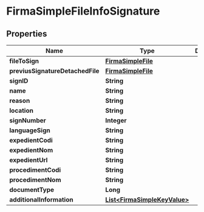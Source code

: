

# FirmaSimpleFileInfoSignature


## Properties

| Name | Type | Description | Notes |
|------------ | ------------- | ------------- | -------------|
|**fileToSign** | [**FirmaSimpleFile**](FirmaSimpleFile.md) |  |  [optional] |
|**previusSignatureDetachedFile** | [**FirmaSimpleFile**](FirmaSimpleFile.md) |  |  [optional] |
|**signID** | **String** |  |  [optional] |
|**name** | **String** |  |  [optional] |
|**reason** | **String** |  |  [optional] |
|**location** | **String** |  |  [optional] |
|**signNumber** | **Integer** |  |  [optional] |
|**languageSign** | **String** |  |  [optional] |
|**expedientCodi** | **String** |  |  [optional] |
|**expedientNom** | **String** |  |  [optional] |
|**expedientUrl** | **String** |  |  [optional] |
|**procedimentCodi** | **String** |  |  [optional] |
|**procedimentNom** | **String** |  |  [optional] |
|**documentType** | **Long** |  |  [optional] |
|**additionalInformation** | [**List&lt;FirmaSimpleKeyValue&gt;**](FirmaSimpleKeyValue.md) |  |  [optional] |




